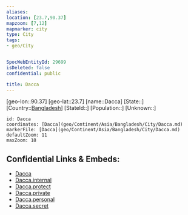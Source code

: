 ```yaml
---
aliases: 
location: [23.7,90.37]
mapzoom: [7,12] 
mapmarker: city 
type: City
tags:
- geo/City


SpocWebEntityId: 29699
isDeleted: false
confidential: public

title: Dacca
---
```

[geo-lon::90.37]
[geo-lat::23.7]
[name::Dacca]
[State::]
[Country::[Bangladesh](geo/Continent/Asia/Bangladesh.md)]
[StateId::]
[Population::]
[Unknown::]


```leaflet
id: Dacca
coordinates: [Dacca](geo/Continent/Asia/Bangladesh/City/Dacca.md)
markerFile: [Dacca](geo/Continent/Asia/Bangladesh/City/Dacca.md)
defaultZoom: 11 
maxZoom: 18
```


## Confidential Links & Embeds: 
- [Dacca](../../../../../../_public/geo/Continent/Asia/Bangladesh/City/Dacca.md) 
- [Dacca.internal](../../../../../../_internal/geo/Continent/Asia/Bangladesh/City/Dacca.internal.md) 
- [Dacca.protect](../../../../../../_protect/geo/Continent/Asia/Bangladesh/City/Dacca.protect.md) 
- [Dacca.private](../../../../../../_private/geo/Continent/Asia/Bangladesh/City/Dacca.private.md) 
- [Dacca.personal](../../../../../../_personal/geo/Continent/Asia/Bangladesh/City/Dacca.personal.md) 
- [Dacca.secret](../../../../../../_secret/geo/Continent/Asia/Bangladesh/City/Dacca.secret.md) 
